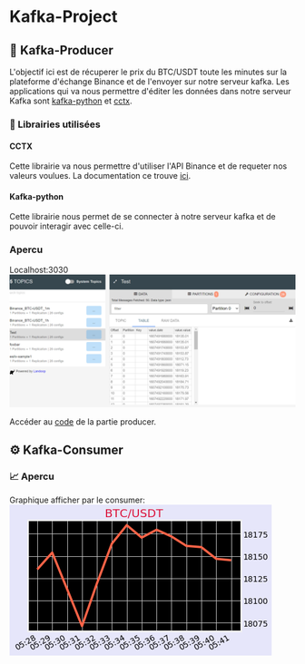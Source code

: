 # Kafka-Project

## :wrench: Kafka-Producer
L'objectif ici est de récuperer le prix du BTC/USDT toute les minutes sur la plateforme d'échange Binance et de l'envoyer sur notre serveur kafka.
Les applications qui va nous permettre d'éditer les données dans notre serveur Kafka sont [kafka-python](https://pypi.org/project/kafka-python/) et [cctx](https://pypi.org/project/cctx/).

### :ledger: Librairies utilisées

#### CCTX
Cette librairie va nous permettre d'utiliser l'API Binance et de requeter nos valeurs voulues.
La documentation ce trouve [ici](https://github.com/ccxt/ccxt).

#### Kafka-python
Cette librairie nous permet de se connecter à notre serveur kafka et de pouvoir interagir avec celle-ci.

### Apercu 
Localhost:3030 </br>
<img src="https://github.com/Milojan98/Kafka-Project/blob/main/Images/localhost.png"> </br>

Accéder au [code](https://github.com/Milojan98/Kafka-Project/blob/main/python-kafka/ProducerKafka.py) de la partie producer.

## :gear: Kafka-Consumer

### :chart_with_upwards_trend: Apercu 
 Graphique afficher par le consumer: </br>
<img src="https://github.com/Milojan98/Kafka-Project/blob/main/Images/Figure_1.png"> </br>


